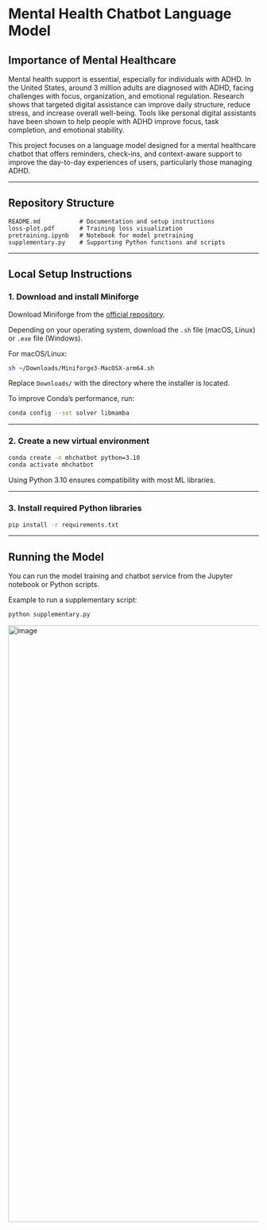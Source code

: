 # Mental Health Chatbot Language Model

## Importance of Mental Healthcare

Mental health support is essential, especially for individuals with ADHD. In the United States, around 3 million adults are diagnosed with ADHD, facing challenges with focus, organization, and emotional regulation. Research shows that targeted digital assistance can improve daily structure, reduce stress, and increase overall well-being. Tools like personal digital assistants have been shown to help people with ADHD improve focus, task completion, and emotional stability.

This project focuses on a language model designed for a mental healthcare chatbot that offers reminders, check-ins, and context-aware support to improve the day-to-day experiences of users, particularly those managing ADHD.

---

## Repository Structure

```
README.md           # Documentation and setup instructions
loss-plot.pdf       # Training loss visualization
pretraining.ipynb   # Notebook for model pretraining
supplementary.py    # Supporting Python functions and scripts
```

---

## Local Setup Instructions

### 1. Download and install Miniforge

Download Miniforge from the [official repository](https://github.com/conda-forge/miniforge).

Depending on your operating system, download the `.sh` file (macOS, Linux) or `.exe` file (Windows).

For macOS/Linux:

```bash
sh ~/Downloads/Miniforge3-MacOSX-arm64.sh
```

Replace `Downloads/` with the directory where the installer is located.

To improve Conda’s performance, run:

```bash
conda config --set solver libmamba
```

---

### 2. Create a new virtual environment

```bash
conda create -n mhchatbot python=3.10
conda activate mhchatbot
```

Using Python 3.10 ensures compatibility with most ML libraries.

---

### 3. Install required Python libraries

```bash
pip install -r requirements.txt
```

---

## Running the Model

You can run the model training and chatbot service from the Jupyter notebook or Python scripts.

Example to run a supplementary script:

```bash
python supplementary.py
```

<img width="2000" height="1200" alt="image" src="https://github.com/user-attachments/assets/8b53be0b-4bb7-41fb-998b-ce1bc8c5969d" />


